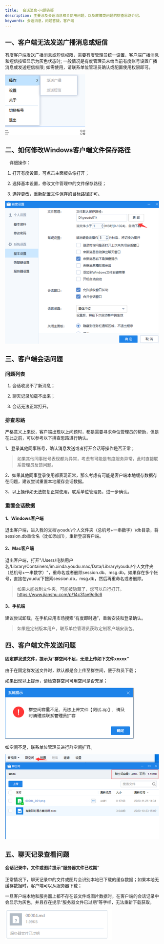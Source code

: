 ```yaml
---
title:  会话消息-问题答疑
description: 主要涉及会话消息相关使用问题，以及故障类问题的排查思路介绍。
keywords: 会话消息，问题答疑，客户端
---
```

## 一、客户端无法发送广播消息或短信

  有度客户端发送广播消息或短信权限，需要有度管理员统一设置，客户端广播消息和短信按钮显示为灰色状态时;
  一般情况是有度管理员未给当前有度账号设置广播消息或发送短信权限;
  如需使用，请联系单位管理员确认或配置使用权限即可。

![1584675952598](res/b01_00005/1584675952598-1584689605078-1606451399496.png)

## 二、如何修改Windows客户端文件保存路径

　详细操作：

1. 打开有度设置，可点击主面板头像打开；

   

2. 选择基本设置，修改文件管理中的文件保存路径；

   

3. 选择更改，重新配置文件保存的目标路径即可。

![1584677570040](res/b01_00005/1584677570040-1584689490814-1606451399566.png)



## 三、客户端会话问题

### 问题列表

1. 会话收发不了新消息；

   

2. 聊天记录加载不出来；

   

3. 会话无法正常打开。

### 排查思路

严格意义上来说，客户端出现以上问题时，都是需要寻求单位管理员的帮助，但是在此之前，可以参考以下排查思路进行确认。

1、登录其他同事账号，确认消息发送或者打开会话等操作是否正常；

> 如果其他同事账号表现都为异常，考虑有可能是有度服务异常，此时直接联系管理员反馈问题。

2、如果其他同事登录使用都表现正常，那么考虑有可能是客户端本地缓存数据存在问题，建议尝试重置本地缓存会话数据。

3、以上操作如无法恢复正常使用，联系单位管理员，进一步确认。




### 重置会话数据

#### 1、Windows客户端

退出客户端，进入我的文档\youdu\个人文件夹（总机号+一串数字）\db目录，将session.db重命名（比如添加1），重新登录客户端。

#### 2、Mac客户端 

退出客户端，打开"/Users/电脑用户名/Library/Containers/im.xinda.youdu.mac/Data/Library/youdu/个人文件夹（总机号+一串数字）"，重命名或者删除session.db、msg.db，如果存在多个帐号，直接在youdu/下搜索session.db，msg.db，然后再重命名或者删除。

>如果未能找到文件夹，可能被隐藏了，您可以自行打开。https://www.jianshu.com/p/14c31ae9c6c6

#### 3、手机端

建议尝试卸载，在手机应用市场搜索“有度即时通”，重新安装和登录确认。

>如果是定制版本用户，联系单位管理员获取定制客户端安装包。





## 四、客户端文件发送问题

#### 固定群发送文件，提示为“群空间不足，无法上传如下文件xxxxx”

由于在固定群发送文件时，默认都是会上传至群空间，便于群员下载；

如果出现以上提示，请检查群空间可用空间是否充足；

![image-20201126144610628](res/b01_00005/image-20201126144610628-1606451399569.png)

如空间不足，联系单位管理员进行群空间扩容。

![image-20201126145048855](res/b01_00005/image-20201126145048855-1606451399570.png)



## 五、聊天记录查看问题

#### 会话记录中，文件或图片提示“服务器文件已过期”

正常情况下，聊天记录中的文件或图片会识别本地已下载的缓存数据；如果本地无缓存数据时，客户端可以从服务器下载；

一旦客户端本地和服务器上都不存在该文件或图片数据时，在客户端的会话记录中会显示为灰色，并且存在提示“服务器文件已过期”等字样，无法重新下载获取。

![image-20201126150757064](res/b01_00005/image-20201126150757064-1606451399572.png)

